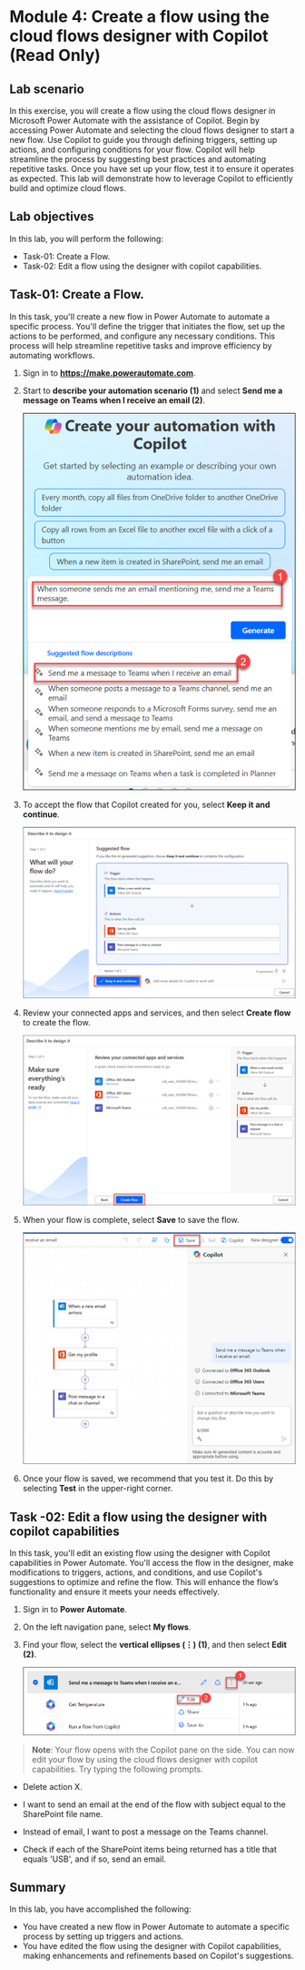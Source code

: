 # Module 4: Create a flow using the cloud flows designer with Copilot (Read Only)

## Lab scenario 

In this exercise, you will create a flow using the cloud flows designer in Microsoft Power Automate with the assistance of Copilot. Begin by accessing Power Automate and selecting the cloud flows designer to start a new flow. Use Copilot to guide you through defining triggers, setting up actions, and configuring conditions for your flow. Copilot will help streamline the process by suggesting best practices and automating repetitive tasks. Once you have set up your flow, test it to ensure it operates as expected. This lab will demonstrate how to leverage Copilot to efficiently build and optimize cloud flows.

## Lab objectives
In this lab, you will perform the following:

- Task-01: Create a Flow.
- Task-02: Edit a flow using the designer with copilot capabilities.

## Task-01: Create a Flow.

In this task, you'll create a new flow in Power Automate to automate a specific process. You'll define the trigger that initiates the flow, set up the actions to be performed, and configure any necessary conditions. This process will help streamline repetitive tasks and improve efficiency by automating workflows.

1.	Sign in to **https://make.powerautomate.com**.
   
2.	Start to **describe your automation scenario (1)** and select **Send me a message on Teams when I receive an email (2)**. 

      ![screenshot of the prompt ](../Media/04/L4T1S2-0603.png)
   
3.	To accept the flow that Copilot created for you, select **Keep it and continue**.

      ![screenshot of the prompt ](../Media/04/L4T1S3-0603.png)
   
4.	Review your connected apps and services, and then select **Create flow** to create the flow.

      ![screenshot of the prompt ](../Media/04/L4T1S4-0603.png)
   
5.	When your flow is complete, select **Save** to save the flow.

      ![screenshot of the prompt ](../Media/04/L4T1S5-0603.png)
   
6.	Once your flow is saved, we recommend that you test it. Do this by selecting **Test** in the upper-right corner.
   
## Task -02: Edit a flow using the designer with copilot capabilities

In this task, you'll edit an existing flow using the designer with Copilot capabilities in Power Automate. You'll access the flow in the designer, make modifications to triggers, actions, and conditions, and use Copilot's suggestions to optimize and refine the flow. This will enhance the flow’s functionality and ensure it meets your needs effectively.

1.	Sign in to **Power Automate**.
   
2.	On the left navigation pane, select **My flows**.
   
3.	Find your flow, select the **vertical ellipses (⋮) (1)**, and then select **Edit (2)**.

      ![screenshot of the prompt ](../Media/04/L2T1S3-0603.png)

>**Note**: Your flow opens with the Copilot pane on the side. You can now edit your flow by using the cloud flows designer with copilot capabilities. Try typing the following prompts.

   - Delete action X.

   - I want to send an email at the end of the flow with subject equal to the SharePoint file name.

   - Instead of email, I want to post a message on the Teams channel.

   - Check if each of the SharePoint items being returned has a title that equals 'USB', and if so, send an email.

## Summary 
In this lab, you have accomplished the following:

- You have created a new flow in Power Automate to automate a specific process by setting up triggers and actions.
- You have edited the flow using the designer with Copilot capabilities, making enhancements and refinements based on Copilot's suggestions.


